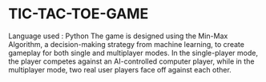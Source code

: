 # TIC-TAC-TOE-GAME
Language used : Python
The game is designed using the Min-Max Algorithm, a decision-making strategy from machine learning, to create gameplay for both single and multiplayer modes. In the single-player mode, the player competes against an AI-controlled computer player, while in the multiplayer mode, two real user players face off against each other.
